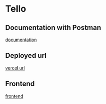 # Tello

<h2>Documentation with Postman</h2>
<a href="https://documenter.getpostman.com/view/22990151/2s8YKAnjF6">documentation</a>

<h2>Deployed url</h2>
<a href="https://tello-back.vercel.app/">vercel url</a>

<h2>Frontend</h2>
<a href="https://github.com/Emin-M/tello_front.git">frontend</a>
